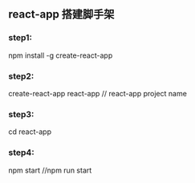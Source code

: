 ## react-app 搭建脚手架

### step1:
npm install -g create-react-app

### step2:
create-react-app react-app    // react-app project name

### step3:
cd react-app

### step4:
npm start    //npm run start
